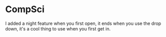 # CompSci

I added a night feature when you first open, it ends when you use the drop down, it's a cool thing to use when you first get in.
